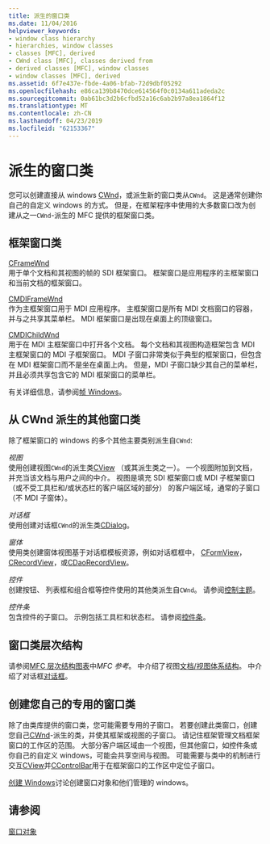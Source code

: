 ```yaml
---
title: 派生的窗口类
ms.date: 11/04/2016
helpviewer_keywords:
- window class hierarchy
- hierarchies, window classes
- classes [MFC], derived
- CWnd class [MFC], classes derived from
- derived classes [MFC], window classes
- window classes [MFC], derived
ms.assetid: 6f7e437e-fbde-4a06-bfab-72d9dbf05292
ms.openlocfilehash: e86ca139b8470dce614564f0c0134a611adeda2c
ms.sourcegitcommit: 0ab61bc3d2b6cfbd52a16c6ab2b97a8ea1864f12
ms.translationtype: MT
ms.contentlocale: zh-CN
ms.lasthandoff: 04/23/2019
ms.locfileid: "62153367"
---
```

# <a name="derived-window-classes"></a>派生的窗口类

您可以创建直接从 windows [CWnd](../mfc/reference/cwnd-class.md)，或派生新的窗口类从`CWnd`。 这是通常创建你自己的自定义 windows 的方式。 但是，在框架程序中使用的大多数窗口改为创建从之一`CWnd`-派生的 MFC 提供的框架窗口类。

## <a name="frame-window-classes"></a>框架窗口类

[CFrameWnd](../mfc/reference/cframewnd-class.md)<br/>
用于单个文档和其视图的帧的 SDI 框架窗口。 框架窗口是应用程序的主框架窗口和当前文档的框架窗口。

[CMDIFrameWnd](../mfc/reference/cmdiframewnd-class.md)<br/>
作为主框架窗口用于 MDI 应用程序。 主框架窗口是所有 MDI 文档窗口的容器，并与之共享其菜单栏。 MDI 框架窗口是出现在桌面上的顶级窗口。

[CMDIChildWnd](../mfc/reference/cmdichildwnd-class.md)<br/>
用于在 MDI 主框架窗口中打开各个文档。 每个文档和其视图构造框架包含 MDI 主框架窗口的 MDI 子框架窗口。 MDI 子窗口非常类似于典型的框架窗口，但包含在 MDI 框架窗口而不是坐在桌面上内。 但是，MDI 子窗口缺少其自己的菜单栏，并且必须共享包含它的 MDI 框架窗口的菜单栏。

有关详细信息，请参阅[帧 Windows](../mfc/frame-windows.md)。

## <a name="other-window-classes-derived-from-cwnd"></a>从 CWnd 派生的其他窗口类

除了框架窗口的 windows 的多个其他主要类别派生自`CWnd`:

*视图*<br/>
使用创建视图`CWnd`的派生类[CView](../mfc/reference/cview-class.md) （或其派生类之一）。 一个视图附加到文档，并充当该文档与用户之间的中介。 视图是填充 SDI 框架窗口或 MDI 子框架窗口 （或不受工具栏和/或状态栏的客户端区域的部分） 的客户端区域，通常的子窗口 （不 MDI 子窗体）。

*对话框*<br/>
使用创建对话框`CWnd`的派生类[CDialog](../mfc/reference/cdialog-class.md)。

*窗体*<br/>
使用类创建窗体视图基于对话框模板资源，例如对话框框中， [CFormView](../mfc/reference/cformview-class.md)， [CRecordView](../mfc/reference/crecordview-class.md)，或[CDaoRecordView](../mfc/reference/cdaorecordview-class.md)。

*控件*<br/>
创建按钮、 列表框和组合框等控件使用的其他类派生自`CWnd`。 请参阅[控制主题](../mfc/controls-mfc.md)。

*控件条*<br/>
包含控件的子窗口。 示例包括工具栏和状态栏。 请参阅[控件条](../mfc/control-bars.md)。

## <a name="window-class-hierarchy"></a>窗口类层次结构

请参阅[MFC 层次结构图表](../mfc/hierarchy-chart.md)中*MFC 参考*。 中介绍了视图[文档/视图体系结构](../mfc/document-view-architecture.md)。 中介绍了对话框[对话框](../mfc/dialog-boxes.md)。

## <a name="creating-your-own-special-purpose-window-classes"></a>创建您自己的专用的窗口类

除了由类库提供的窗口类，您可能需要专用的子窗口。 若要创建此类窗口，创建您自己[CWnd](../mfc/reference/cwnd-class.md)-派生的类，并使其框架或视图的子窗口。 请记住框架管理文档框架窗口的工作区的范围。 大部分客户端区域由一个视图，但其他窗口，如控件条或你自己的自定义 windows，可能会共享空间与视图。 可能需要与类中的机制进行交互[CView](../mfc/reference/cview-class.md)并[CControlBar](../mfc/reference/ccontrolbar-class.md)用于在框架窗口的工作区中定位子窗口。

[创建 Windows](../mfc/creating-windows.md)讨论创建窗口对象和他们管理的 windows。

## <a name="see-also"></a>请参阅

[窗口对象](../mfc/window-objects.md)
